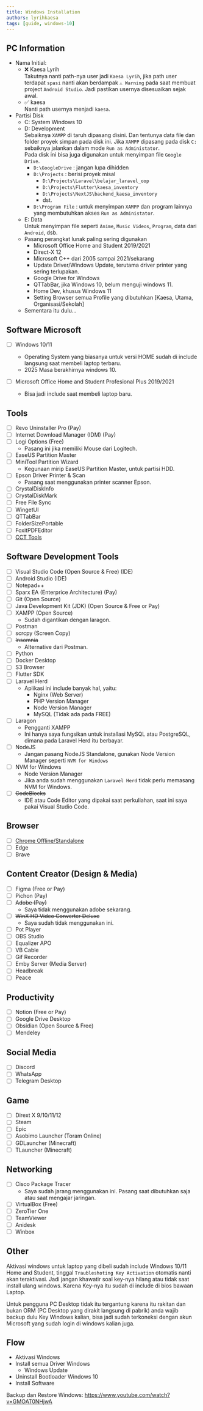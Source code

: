 ```yaml
---
title: Windows Installation
authors: lyrihkaesa
tags: [guide, windows-10]
---
```


## PC Information

- Nama Initial:
  - ❌ Kaesa Lyrih  
    Takutnya nanti path-nya user jadi `Kaesa Lyrih`, jika path user terdapat `spasi` nanti akan berdampak `⚠ Warning` pada saat membuat project `Android Studio`. Jadi pastikan usernya disesuaikan sejak awal.
  - ✅ kaesa  
    Nanti path usernya menjadi `kaesa`.
- Partisi Disk
  - C: System Windows 10
  - D: Development  
    Sebaiknya `XAMPP` di taruh dipasang disini. Dan tentunya data file dan folder proyek simpan pada disk ini. Jika `XAMPP` dipasang pada disk `C:` sebaiknya jalankan dalam mode `Run as Administator`.  
    Pada disk ini bisa juga digunakan untuk menyimpan file `Google Drive`.
    - `D:\GoogleDrive` : jangan lupa dihidden
    - `D:\Projects` : berisi proyek misal
      - `D:\Projects\Laravel\belajar_laravel_oop`
      - `D:\Projects\Flutter\kaesa_inventory`
      - `D:\Projects\NextJS\backend_kaesa_inventory`
      - dst.
    - `D:\Program File` : untuk menyimpan `XAMPP` dan program lainnya yang membutuhkan akses `Run as Administator`.
  - E: Data  
    Untuk menyimpan file seperti `Anime`, `Music Videos`, `Program`, data dari `Android`, dsb.
  - Pasang perangkat lunak paling sering digunakan
    - Microsoft Office Home and Student 2019/2021
    - Direct-X 12
    - Microsoft C++ dari 2005 sampai 2021/sekarang
    - Update Driver/Windows Update, terutama driver printer yang sering terlupakan.
    - Google Drive for Windows
    - QTTabBar, jika Windows 10, belum menguji windows 11.
    - Home Dev, khusus Windows 11
    - Setting Browser semua Profile yang dibutuhkan [Kaesa, Utama, Organisasi/Sekolah]
  - Sementara itu dulu...

<!--truncate-->

## Software Microsoft
- [ ] Windows 10/11
  - Operating System yang biasanya untuk versi HOME sudah di include langsung saat membeli laptop terbaru.
  - 2025 Masa berakhirnya windows 10.

- [ ] Microsoft Office Home and Student Profesional Plus 2019/2021
  - Bisa jadi include saat membeli laptop baru.

## Tools
- [ ] Revo Uninstaller Pro (Pay)
- [ ] Internet Download Manager (IDM) (Pay)
- [ ] Logi Options (Free)
  - Pasang ini jika memiliki Mouse dari Logitech.
- [ ] EaseUS Partition Master
- [ ] MiniTool Partition Wizard
  - Kegunaan mirip EaseUS Partition Master, untuk partisi HDD.
- [ ] Epson Driver Printer & Scan
  - Pasang saat menggunakan printer scanner Epson.
- [ ] CrystalDiskInfo
- [ ] CrystalDiskMark
- [ ] Free File Sync
- [ ] WingetUI
- [ ] QTTabBar
- [ ] FolderSizePortable
- [ ] FoxitPDFEditor
- [ ] [CCT Tools](https://github.com/ChrisTitusTech/winutil)
## Software Development Tools

- [ ] Visual Studio Code (Open Source & Free) (IDE)
- [ ] Android Studio (IDE)
- [ ] Notepad++
- [ ] Sparx EA (Enterprice Architecture) (Pay)
- [ ] Git (Open Source)
- [ ] Java Development Kit (JDK) (Open Source & Free or Pay)
- [ ] XAMPP (Open Source)
  - Sudah digantikan dengan laragon.
- [ ] Postman
- [ ] scrcpy (Screen Copy)
- [ ] ~~Insomnia~~
    - Alternative dari Postman.
- [ ] Python
- [ ] Docker Desktop
- [ ] S3 Browser
- [ ] Flutter SDK
- [ ] Laravel Herd
  - Aplikasi ini include banyak hal, yaitu:
    - Nginx (Web Server)
    - PHP Version Manager
    - Node Version Manager
    - MySQL (Tidak ada pada FREE)
- [ ] Laragon
  - Pengganti XAMPP
  - Ini hanya saya fungsikan untuk installasi MySQL atau PostgreSQL, dimana pada Laravel Herd itu berbayar.
- [ ] NodeJS
  - Jangan pasang NodeJS Standalone, gunakan Node Version Manager seperti `NVM for Windows`
- [ ] NVM for Windows
  - Node Version Manager
  - Jika anda sudah menggunakan `Laravel Herd` tidak perlu memasang NVM for Windows.
- [ ] ~~CodeBlocks~~
  - IDE atau Code Editor yang dipakai saat perkuliahan, saat ini saya pakai Visual Studio Code.

## Browser
- [ ] [Chrome Offline/Standalone](https://www.google.com/intl/en/chrome/?standalone=1)
- [ ] Edge
- [ ] Brave

## Content Creator (Design & Media)
- [ ] Figma (Free or Pay)
- [ ] Pichon (Pay)
- [ ] ~~Adobe (Pay)~~
  - Saya tidak menggunakan adobe sekarang.
- [ ] ~~WinX HD Video Converter Deluxe~~
  - Saya sudah tidak menggunakan ini.
- [ ] Pot Player
- [ ] OBS Studio
- [ ] Equalizer APO
- [ ] VB Cable
- [ ] Gif Recorder
- [ ] Emby Server (Media Server)
- [ ] Headbreak
- [ ] Peace

## Productivity
- [ ] Notion (Free or Pay)
- [ ] Google Drive Desktop
- [ ] Obsidian (Open Source & Free)
- [ ] Mendeley

## Social Media
- [ ] Discord
- [ ] WhatsApp
- [ ] Telegram Desktop

## Game
- [ ] Dirext X 9/10/11/12
- [ ] Steam
- [ ] Epic
- [ ] Asobimo Launcher (Toram Online)
- [ ] GDLauncher (Minecraft)
- [ ] TLauncher (Minecraft)
## Networking
- [ ] Cisco Package Tracer
  - Saya sudah jarang menggunakan ini. Pasang saat dibutuhkan saja atau saat mengajar jaringan.
- [ ] VirtualBox (Free)
- [ ] ZeroTier One
- [ ] TeamViewer
- [ ] Anidesk
- [ ] Winbox

## Other

Aktivasi windows untuk laptop yang dibeli sudah include Windows 10/11 Home and Student, tinggal `Traubleshoting Key Activation` otomatis nanti akan teraktivasi. Jadi jangan khawatir soal key-nya hilang atau tidak saat install ulang windows. Karena Key-nya itu sudah di include di bios bawaan Laptop.

Untuk pengguna PC Desktop tidak itu tergantung karena itu rakitan dan bukan ORM (PC Desktop yang dirakit langsung di pabrik) anda wajib backup dulu Key Windows kalian, bisa jadi sudah terkoneksi dengan akun Microsoft yang sudah login di windows kalian juga.

## Flow

- Aktivasi Windows
- Install semua Driver Windows
	- Windows Update
- Uninstall Bootloader Windows 10
- Install Software


Backup dan Restore Windows: https://www.youtube.com/watch?v=GMOAT0NHjwA
